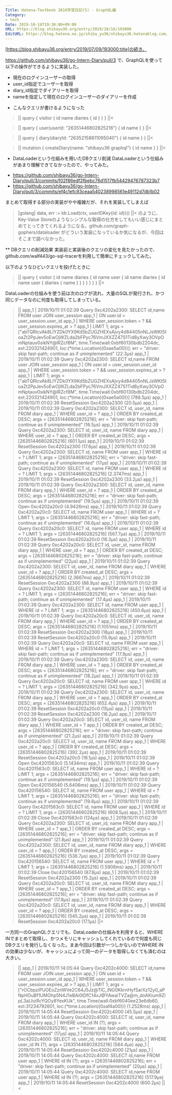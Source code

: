 ```yaml
---
Title: Hatena-Textbook 2018学習日記(5) - GraphQL編
Category:
- tech
Date: 2019-10-16T19:30:00+09:00
URL: https://blog.shibayu36.org/entry/2019/10/16/193000
EditURL: https://blog.hatena.ne.jp/shiba_yu36/shibayu36.hatenablog.com/atom/entry/26006613450212754
---
```


[https://blog.shibayu36.org/entry/2019/07/09/193000:title]の続き。

https://github.com/shibayu36/go-Intern-Diary/pull/3 で、GraphQLを使って以下の操作ができるように実装した。

- 現在のログインユーザーの取得
- user_id指定でユーザーを取得
- diary_id指定でダイアリーを取得
- nameを指定して現在のログインユーザーのダイアリーを作成

* こんなクエリが書けるようになった
>||
query {
  visitor {
    id
    name
    diaries {
      id
    }
  }
}
||<

>||
query {
  user(userId: "26351446802825216") {
    id
    name
  }
}
||<

>||
query {
  diary(diaryId: "26352158811095040") {
    id
    name
  }
}
||<

>||
mutation {
  createDiary(name: "shibayu36 graphql") {
    id
    name
  }
}
||<

* DataLoaderという仕組みを用いたDBクエリ削減
DataLoaderという仕組みがあまり理解できてなかったので、やってみた。

- https://github.com/shibayu36/go-Intern-Diary/pull/3/commits/f02f86edf2fbebc76d1517fb54429476787323b7
- https://github.com/shibayu36/go-Intern-Diary/pull/3/commits/ef4c1efc93ceaa540238998561e49112d7db1b02

まとめて取得する部分の実装がやや複雑だが、それを実装してしまえば
>|golang|
data, err := ldr.Load(ctx, userIDKey{id: id})()
||<
のように、Key-Value Storeのようなシンプルな取得の仕方をしてもいい感じにまとめてとってきてくれるようになる。github.com/graph-gophers/dataloader がどういう実装になっているか気になるが、今回はそこまで調べなかった。


** DBクエリの削減効果
実装前と実装後のクエリの変化を見たかったので、github.com/walf443/go-sql-tracerを利用して簡単にチェックしてみた。

以下のようなひどいクエリを投げたときに
>||
query {
  visitor {
    id
    name
    diaries {
      id
      name
      user {
        id
        name
        diaries {
          id
          name
          user {
            diaries {
              name
            }
          }
        }
      }
    }
  }
}
||<

DataLoaderの仕組みを使う前は次のログが流れ、大量のSQLが発行され、かつ同じデータなのに何度も取得してしまっている。
>||
app_1   | 2019/10/11 01:02:39 Query 0xc4202a2300: SELECT id,name FROM user JOIN user_session
app_1   |                       ON user.id = user_session.user_id
app_1   |                               WHERE user_session.token = ? && user_session.expires_at > ?
app_1   |                               LIMIT 1; args = ["abTQRlcvAk8LIYZDk0YX9Kd5bZUGZHEXsAjvy4d84405nNLJsWKt5IoaZt2PpJev5oEwOjWZLda2bFPyc76VmJXXZZ47S1Tid8yXwy3OVpOmNptauv0sikNY@lRZcf8M", time.Time{wall:0xbf60130bdb2204dc, ext:220321424901, loc:(*time.Location)(0xae5a00)}]; err = "driver: skip fast-path; continue as if unimplemented" (22.3µs)
app_1   | 2019/10/11 01:02:39 Query 0xc4202a2300: SELECT id,name FROM user JOIN user_session
app_1   |                       ON user.id = user_session.user_id
app_1   |                               WHERE user_session.token = ? && user_session.expires_at > ?
app_1   |                               LIMIT 1; args = ["abTQRlcvAk8LIYZDk0YX9Kd5bZUGZHEXsAjvy4d84405nNLJsWKt5IoaZt2PpJev5oEwOjWZLda2bFPyc76VmJXXZZ47S1Tid8yXwy3OVpOmNptauv0sikNY@lRZcf8M", time.Time{wall:0xbf60130bdb2204dc, ext:220321424901, loc:(*time.Location)(0xae5a00)}] (788.5µs)
app_1   | 2019/10/11 01:02:39 ResetSession 0xc4202a2300 (20.5µs)
app_1   | 2019/10/11 01:02:39 Query 0xc4202a2300: SELECT id, user_id, name FROM diary
app_1   |                       WHERE user_id = ?
app_1   |                       ORDER BY created_at DESC; args = [26351446802825216]; err = "driver: skip fast-path; continue as if unimplemented" (16.5µs)
app_1   | 2019/10/11 01:02:39 Query 0xc4202a2300: SELECT id, user_id, name FROM diary
app_1   |                       WHERE user_id = ?
app_1   |                       ORDER BY created_at DESC; args = [26351446802825216] (601.1µs)
app_1   | 2019/10/11 01:02:39 ResetSession 0xc4202a2300 (17.6µs)
app_1   | 2019/10/11 01:02:39 Query 0xc4202a2300: SELECT id, name FROM user
app_1   |                       WHERE id = ? LIMIT 1; args = [26351446802825216]; err = "driver: skip fast-path; continue as if unimplemented" (17µs)
app_1   | 2019/10/11 01:02:39 Query 0xc4202a2300: SELECT id, name FROM user
app_1   |                       WHERE id = ? LIMIT 1; args = [26351446802825216] (2.3747ms)
app_1   | 2019/10/11 01:02:39 ResetSession 0xc4202a2300 (33.2µs)
app_1   | 2019/10/11 01:02:39 Query 0xc4202a2300: SELECT id, user_id, name FROM diary
app_1   |                       WHERE user_id = ?
app_1   |                       ORDER BY created_at DESC; args = [26351446802825216]; err = "driver: skip fast-path; continue as if unimplemented" (19.5µs)
app_1   | 2019/10/11 01:02:39 Open 0xc4202a20c0 (4.9426ms)
app_1   | 2019/10/11 01:02:39 Query 0xc4202a20c0: SELECT id, name FROM user
app_1   |                       WHERE id = ? LIMIT 1; args = [26351446802825216]; err = "driver: skip fast-path; continue as if unimplemented" (16.6µs)
app_1   | 2019/10/11 01:02:39 Query 0xc4202a20c0: SELECT id, name FROM user
app_1   |                       WHERE id = ? LIMIT 1; args = [26351446802825216] (567.7µs)
app_1   | 2019/10/11 01:02:39 ResetSession 0xc4202a20c0 (16.3µs)
app_1   | 2019/10/11 01:02:39 Query 0xc4202a20c0: SELECT id, user_id, name FROM diary
app_1   |                       WHERE user_id = ?
app_1   |                       ORDER BY created_at DESC; args = [26351446802825216]; err = "driver: skip fast-path; continue as if unimplemented" (22µs)
app_1   | 2019/10/11 01:02:39 Query 0xc4202a2300: SELECT id, user_id, name FROM diary
app_1   |                       WHERE user_id = ?
app_1   |                       ORDER BY created_at DESC; args = [26351446802825216] (2.3667ms)
app_1   | 2019/10/11 01:02:39 ResetSession 0xc4202a2300 (88.9µs)
app_1   | 2019/10/11 01:02:39 Query 0xc4202a2300: SELECT id, name FROM user
app_1   |                       WHERE id = ? LIMIT 1; args = [26351446802825216]; err = "driver: skip fast-path; continue as if unimplemented" (17.4µs)
app_1   | 2019/10/11 01:02:39 Query 0xc4202a2300: SELECT id, name FROM user
app_1   |                       WHERE id = ? LIMIT 1; args = [26351446802825216] (450.6µs)
app_1   | 2019/10/11 01:02:39 Query 0xc4202a20c0: SELECT id, user_id, name FROM diary
app_1   |                       WHERE user_id = ?
app_1   |                       ORDER BY created_at DESC; args = [26351446802825216] (1.1051ms)
app_1   | 2019/10/11 01:02:39 ResetSession 0xc4202a2300 (18µs)
app_1   | 2019/10/11 01:02:39 ResetSession 0xc4202a20c0 (15.9µs)
app_1   | 2019/10/11 01:02:39 Query 0xc4202a20c0: SELECT id, name FROM user
app_1   |                       WHERE id = ? LIMIT 1; args = [26351446802825216]; err = "driver: skip fast-path; continue as if unimplemented" (17.9µs)
app_1   | 2019/10/11 01:02:39 Query 0xc4202a2300: SELECT id, user_id, name FROM diary
app_1   |                       WHERE user_id = ?
app_1   |                       ORDER BY created_at DESC; args = [26351446802825216]; err = "driver: skip fast-path; continue as if unimplemented" (18.2µs)
app_1   | 2019/10/11 01:02:39 Query 0xc4202a20c0: SELECT id, name FROM user
app_1   |                       WHERE id = ? LIMIT 1; args = [26351446802825216] (342.9µs)
app_1   | 2019/10/11 01:02:39 Query 0xc4202a2300: SELECT id, user_id, name FROM diary
app_1   |                       WHERE user_id = ?
app_1   |                       ORDER BY created_at DESC; args = [26351446802825216] (652.4µs)
app_1   | 2019/10/11 01:02:39 ResetSession 0xc4202a20c0 (15µs)
app_1   | 2019/10/11 01:02:39 ResetSession 0xc4202a2300 (16.2µs)
app_1   | 2019/10/11 01:02:39 Query 0xc4202a20c0: SELECT id, user_id, name FROM diary
app_1   |                       WHERE user_id = ?
app_1   |                       ORDER BY created_at DESC; args = [26351446802825216]; err = "driver: skip fast-path; continue as if unimplemented" (21.2µs)
app_1   | 2019/10/11 01:02:39 Query 0xc4202a20c0: SELECT id, user_id, name FROM diary
app_1   |                       WHERE user_id = ?
app_1   |                       ORDER BY created_at DESC; args = [26351446802825216] (392.2µs)
app_1   | 2019/10/11 01:02:39 ResetSession 0xc4202a20c0 (16.1µs)
app_1   | 2019/10/11 01:02:39 Open 0xc4201563c0 (5.1434ms)
app_1   | 2019/10/11 01:02:39 Query 0xc4201563c0: SELECT id, name FROM user
app_1   |                       WHERE id = ? LIMIT 1; args = [26351446802825216]; err = "driver: skip fast-path; continue as if unimplemented" (19.1µs)
app_1   | 2019/10/11 01:02:39 Open 0xc420156540 (5.6406ms)
app_1   | 2019/10/11 01:02:39 Query 0xc420156540: SELECT id, name FROM user
app_1   |                       WHERE id = ? LIMIT 1; args = [26351446802825216]; err = "driver: skip fast-path; continue as if unimplemented" (19.8µs)
app_1   | 2019/10/11 01:02:39 Query 0xc4201563c0: SELECT id, name FROM user
app_1   |                       WHERE id = ? LIMIT 1; args = [26351446802825216] (608.5µs)
app_1   | 2019/10/11 01:02:39 Close 0xc4201563c0 (124µs)
app_1   | 2019/10/11 01:02:39 Query 0xc4202a2300: SELECT id, user_id, name FROM diary
app_1   |                       WHERE user_id = ?
app_1   |                       ORDER BY created_at DESC; args = [26351446802825216]; err = "driver: skip fast-path; continue as if unimplemented" (21.8µs)
app_1   | 2019/10/11 01:02:39 Query 0xc4202a2300: SELECT id, user_id, name FROM diary
app_1   |                       WHERE user_id = ?
app_1   |                       ORDER BY created_at DESC; args = [26351446802825216] (536.7µs)
app_1   | 2019/10/11 01:02:39 Query 0xc420156540: SELECT id, name FROM user
app_1   |                       WHERE id = ? LIMIT 1; args = [26351446802825216] (1.5906ms)
app_1   | 2019/10/11 01:02:39 Close 0xc420156540 (87.8µs)
app_1   | 2019/10/11 01:02:39 ResetSession 0xc4202a2300 (15.2µs)
app_1   | 2019/10/11 01:02:39 Query 0xc4202a20c0: SELECT id, user_id, name FROM diary
app_1   |                       WHERE user_id = ?
app_1   |                       ORDER BY created_at DESC; args = [26351446802825216]; err = "driver: skip fast-path; continue as if unimplemented" (17.8µs)
app_1   | 2019/10/11 01:02:39 Query 0xc4202a20c0: SELECT id, user_id, name FROM diary
app_1   |                       WHERE user_id = ?
app_1   |                       ORDER BY created_at DESC; args = [26351446802825216] (545.2µs)
app_1   | 2019/10/11 01:02:39 ResetSession 0xc4202a20c0 (17.1µs)
||<

一方同一のGraphQLクエリでも、DataLoaderの仕組みを利用すると、WHERE INでまとめて取得し、かつメモリにキャッシュしてくれているので何度も同じDBクエリを発行しなくなった。まあ今回は引数が一つしかないのでWHERE INの効果は少ないが、キャッシュによって同一のデータを取得しなくても済むのは大きい。
>||
app_1   | 2019/10/11 14:05:44 Query 0xc4202c4000: SELECT id,name FROM user JOIN user_session
app_1   |                       ON user.id = user_session.user_id
app_1   |                               WHERE user_session.token = ? && user_session.expires_at > ?
app_1   |                               LIMIT 1; args = ["rOCbpziPUOEoZznWVe2C64J5Jz@TlC_iNG0KkrnHyfSarXz12y0_aPNpHOuBf1UMOhp5N4J1eBAi0lDfC14xJ@YAwaiTVZa@m_doAKium9ZlpL3aLhzRcYQOy8YexKUk", time.Time{wall:0xbf6040ee23e6db60, ext:31234792601, loc:(*time.Location)(0xaf4a00)}] (1.2528ms)
app_1   | 2019/10/11 14:05:44 ResetSession 0xc4202c4000 (45.5µs)
app_1   | 2019/10/11 14:05:44 Query 0xc4202c4000: SELECT id, user_id, name FROM diary
app_1   |                       WHERE user_id IN (?); args = [26351446802825216]; err = "driver: skip fast-path; continue as if unimplemented" (17µs)
app_1   | 2019/10/11 14:05:44 Query 0xc4202c4000: SELECT id, user_id, name FROM diary
app_1   |                       WHERE user_id IN (?); args = [26351446802825216] (584.4µs)
app_1   | 2019/10/11 14:05:44 ResetSession 0xc4202c4000 (21µs)
app_1   | 2019/10/11 14:05:44 Query 0xc4202c4000: SELECT id,name FROM user
app_1   |                       WHERE id IN (?); args = [26351446802825216]; err = "driver: skip fast-path; continue as if unimplemented" (20µs)
app_1   | 2019/10/11 14:05:44 Query 0xc4202c4000: SELECT id,name FROM user
app_1   |                       WHERE id IN (?); args = [26351446802825216] (517.9µs)
app_1   | 2019/10/11 14:05:44 ResetSession 0xc4202c4000 (600.2µs)
||<
